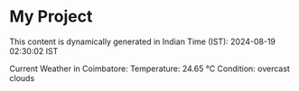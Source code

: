 # My Project

This content is dynamically generated in Indian Time (IST): 2024-08-19 02:30:02 IST


Current Weather in Coimbatore:
Temperature: 24.65 °C
Condition: overcast clouds
